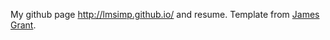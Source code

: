 My github page http://lmsimp.github.io/ and resume. Template from [James Grant](https://github.com/sproogen/modern-resume-theme).
